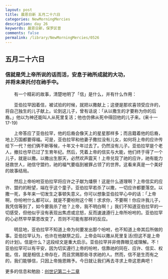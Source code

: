 ```yaml
---
layout: post
title: 晨恩日新 五月二十六日
categories: NewMorningMercies
description: day 26
keywords: 晨恩日新，保罗区普
comments: false
permalink: /library/NewMorningMercies/0526
---
```


## 五月二十六日

### 信就是凭上帝所说的话而活，安息于祂所成就的大功， <br> 并将未来托付在祂手中。

&emsp;&emsp;有一个精彩的故事，清楚地明了「信」是什么，并有什么作用：

&emsp;&emsp;亚伯拉罕因着信，被试验的时候，就把以撒献上；这便是那欢喜领受应许的，将自己独生的儿子献上。论到这儿子，曾有话说：「从以撒生的才要称为你的后裔。」他以为神还能叫人从死里复活；他也仿佛从死中得回他的儿子来。(来十一17-19)

&emsp;&emsp;上帝答应了亚伯拉罕，他的后裔会像天上的星星那样多；而且籍着他的后裔，地上万国都要得福。可是，亚伯拉罕和他妻子撒拉没有儿女，如何将上帝的应许传给下一代？他们俩不断等候，十年又十年过去了。仍然没有儿子。亚伯拉罕是个老人，撤拉也早已过了生育年纪。然后，凭着上帝的信实与大能，他们终于得了一个儿子，就是以撒。以撒出生那天，必然欢声震天！上帝兑现了祂的应许，祂有能力拯救世人，祂信守盟约，祂的福气要临到被罪占领了的世界。这看来真是一个美好的故事结局。

&emsp;&emsp;然后上帝吩咐亚伯拉罕将应许之子献为燔祭！这是什么道理啊？上帝信实的应许、盟约的盼望，端在乎这个童子。亚伯拉罕若杀了以撒，一切应许都要落空。以撒一死，多年来一切发生之事顿失意义。你可以想象亚伯拉罕心中的话：「上帝啊，你吩咐什么都可以，就是不要吩附这个啊！求求你，不要啊！你应许我儿子，我凭信等到了，如今要我杀了他？上帝，我不明白啊！」我们不知道亚伯拉罕的一切感受，但他似乎没有表现出焦虑或忿怒，反而速速遵行上帝所吩咐的。亚伯拉罕的心必然早早蒙恩改变了，否则不可能有那样的反应。

&emsp;&emsp;明显地，亚伯拉罕不知道上帝为何要发出那个吩咐，也不知道上帝其后所做的事。亚伯拉罕认为，也许在他献祭之后，上帝会叫以撒从死里复活(但这不是上帝的计划)。信是什么？这段经文是重大启示。亚伯拉罕并非倚靠眼见或理解。不！亚伯拉罕可以有平安，因为切实遵行上帝的吩咐，信靠祂的同在、应许、信实、权能。信，就是相信上帝存在，而且赏赐那些寻求祂的人。然而，信不是生而有之的，我们能够信，只因上帝施恩赐予。今日就让我们再去寻求上帝这恩典吧！

更多的信息和勉励：[创世记第二十二章]()
